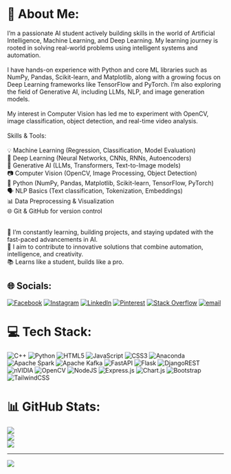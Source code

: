 # 💫 About Me:
I’m a passionate AI student actively building skills in the world of Artificial Intelligence, Machine Learning, and Deep Learning. My learning journey is rooted in solving real-world problems using intelligent systems and automation.<br><br>I have hands-on experience with Python and core ML libraries such as NumPy, Pandas, Scikit-learn, and Matplotlib, along with a growing focus on Deep Learning frameworks like TensorFlow and PyTorch. I’m also exploring the field of Generative AI, including LLMs, NLP, and image generation models.<br><br>My interest in Computer Vision has led me to experiment with OpenCV, image classification, object detection, and real-time video analysis.<br><br>Skills & Tools:<br><br>💡 Machine Learning (Regression, Classification, Model Evaluation)<br>
🧠 Deep Learning (Neural Networks, CNNs, RNNs, Autoencoders)<br>
🧪 Generative AI (LLMs, Transformers, Text-to-Image models)<br>
📷 Computer Vision (OpenCV, Image Processing, Object Detection)<br>
🐍 Python (NumPy, Pandas, Matplotlib, Scikit-learn, TensorFlow, PyTorch)<br>
🗣️ NLP Basics (Text classification, Tokenization, Embeddings)<br>
📊 Data Preprocessing & Visualization<br>
🌐 Git & GitHub for version control<br><br>

🚀 I’m constantly learning, building projects, and staying updated with the fast-paced advancements in AI.<br>
🎯 I aim to contribute to innovative solutions that combine automation, intelligence, and creativity.<br>
📚 Learns like a student, builds like a pro.


## 🌐 Socials:
[![Facebook](https://img.shields.io/badge/Facebook-%231877F2.svg?logo=Facebook&logoColor=white)](https://facebook.com/sulemansarwarr) [![Instagram](https://img.shields.io/badge/Instagram-%23E4405F.svg?logo=Instagram&logoColor=white)](https://instagram.com/sulemansarwarr) [![LinkedIn](https://img.shields.io/badge/LinkedIn-%230077B5.svg?logo=linkedin&logoColor=white)](https://linkedin.com/in/sulemansarwarr) [![Pinterest](https://img.shields.io/badge/Pinterest-%23E60023.svg?logo=Pinterest&logoColor=white)](https://pinterest.com/sulemansarwarr) [![Stack Overflow](https://img.shields.io/badge/-Stackoverflow-FE7A16?logo=stack-overflow&logoColor=white)](https://stackoverflow.com/users/sulemansarwarr) [![email](https://img.shields.io/badge/Email-D14836?logo=gmail&logoColor=white)](mailto:sulemansarwarr1@gmail.com) 

# 💻 Tech Stack:
![C++](https://img.shields.io/badge/c++-%2300599C.svg?style=for-the-badge&logo=c%2B%2B&logoColor=white) ![Python](https://img.shields.io/badge/python-3670A0?style=for-the-badge&logo=python&logoColor=ffdd54) ![HTML5](https://img.shields.io/badge/html5-%23E34F26.svg?style=for-the-badge&logo=html5&logoColor=white) ![JavaScript](https://img.shields.io/badge/javascript-%23323330.svg?style=for-the-badge&logo=javascript&logoColor=%23F7DF1E) ![CSS3](https://img.shields.io/badge/css3-%231572B6.svg?style=for-the-badge&logo=css3&logoColor=white) ![Anaconda](https://img.shields.io/badge/Anaconda-%2344A833.svg?style=for-the-badge&logo=anaconda&logoColor=white) ![Apache Spark](https://img.shields.io/badge/Apache%20Spark-FDEE21?style=for-the-badge&logo=apachespark&logoColor=black) ![Apache Kafka](https://img.shields.io/badge/Apache%20Kafka-000?style=for-the-badge&logo=apachekafka) ![FastAPI](https://img.shields.io/badge/FastAPI-005571?style=for-the-badge&logo=fastapi) ![Flask](https://img.shields.io/badge/flask-%23000.svg?style=for-the-badge&logo=flask&logoColor=white) ![DjangoREST](https://img.shields.io/badge/DJANGO-REST-ff1709?style=for-the-badge&logo=django&logoColor=white&color=ff1709&labelColor=gray) ![nVIDIA](https://img.shields.io/badge/cuda-000000.svg?style=for-the-badge&logo=nVIDIA&logoColor=green) ![OpenCV](https://img.shields.io/badge/opencv-%23white.svg?style=for-the-badge&logo=opencv&logoColor=white) ![NodeJS](https://img.shields.io/badge/node.js-6DA55F?style=for-the-badge&logo=node.js&logoColor=white) ![Express.js](https://img.shields.io/badge/express.js-%23404d59.svg?style=for-the-badge&logo=express&logoColor=%2361DAFB) ![Chart.js](https://img.shields.io/badge/chart.js-F5788D.svg?style=for-the-badge&logo=chart.js&logoColor=white) ![Bootstrap](https://img.shields.io/badge/bootstrap-%238511FA.svg?style=for-the-badge&logo=bootstrap&logoColor=white) ![TailwindCSS](https://img.shields.io/badge/tailwindcss-%2338B2AC.svg?style=for-the-badge&logo=tailwind-css&logoColor=white)
# 📊 GitHub Stats:
![](https://github-readme-stats.vercel.app/api?username=sulemansarwarr&theme=dark&hide_border=false&include_all_commits=false&count_private=false)<br/>
![](https://nirzak-streak-stats.vercel.app/?user=sulemansarwarr&theme=dark&hide_border=false)<br/>
![](https://github-readme-stats.vercel.app/api/top-langs/?username=sulemansarwarr&theme=dark&hide_border=false&include_all_commits=false&count_private=false&layout=compact)

---
[![](https://visitcount.itsvg.in/api?id=sulemansarwarr&icon=0&color=0)](https://visitcount.itsvg.in)

<!-- Proudly created with GPRM ( https://gprm.itsvg.in ) -->

